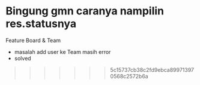 Bingung gmn caranya nampilin res.statusnya
=======
Feature Board & Team

- masalah add user ke Team masih error
- solved
>>>>>>> 5c15737cb38c2fd9ebca899713970568c2572b6a
